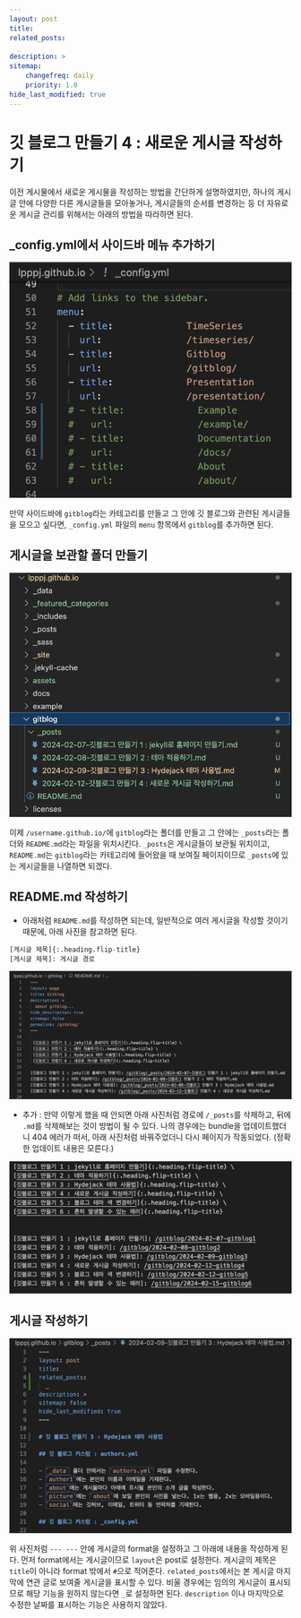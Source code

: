 ```yaml
---
layout: post
title: 
related_posts:
  _
description: >
sitemap:
    changefreq: daily
    priority: 1.0
hide_last_modified: true
---
```


# 깃 블로그 만들기 4 : 새로운 게시글 작성하기

이전 게시물에서 새로운 게시물을 작성하는 방법을 간단하게 설명하였지만, 하나의 게시글 안에 다양한 다른 게시글들을 모아놓거나, 게시글들의 순서를 변경하는 등 더 자유로운 게시글 관리를 위해서는 아래의 방법을 따라하면 된다.

## _config.yml에서 사이드바 메뉴 추가하기

![그림1](/assets/img/gitblog/gitblog3/gitblog3_1.png)

만약 사이드바에 `gitblog`라는 카테고리를 만들고 그 안에 깃 블로그와 관련된 게시글들을 모으고 싶다면, `_config.yml` 파일의 `menu` 항목에서 `gitblog`를 추가하면 된다.

## 게시글을 보관할 폴더 만들기

![그림2](/assets/img/gitblog/gitblog3/gitblog3_2.png)

이제 `/username.github.io/`에 `gitblog`라는 폴더를 만들고 그 안에는 `_posts`라는 폴더와 `README.md`라는 파일을 위치시킨다. `_posts`은 게시글들이 보관될 위치이고, `README.md`는 `gitblog`라는 카테고리에 들어왔을 때 보여질 페이지이므로 `_posts`에 있는 게시글들을 나열하면 되겠다.

## README.md 작성하기

- 아래처럼 `README.md`를 작성하면 되는데, 일반적으로 여러 게시글을 작성할 것이기 때문에, 아래 사진을 참고하면 된다. 

~~~python
[게시글 제목]{:.heading.flip-title}
[게시글 제목]: 게시글 경로
~~~

![그림3](/assets/img/gitblog/gitblog3/gitblog3_3.png)

- 추가 : 만약 이렇게 했을 때 안되면 아래 사진처럼 경로에 `/_posts`를 삭제하고, 뒤에 `.md`를 삭제해보는 것이 방법이 될 수 있다. 나의 경우에는 bundle을 업데이트했더니 404 에러가 떠서, 아래 사진처럼 바꿔주었더니 다시 페이지가 작동되었다. (정확한 업데이트 내용은 모른다.)

![그림7](/assets/img/gitblog/gitblog3/gitblog3_7.png)

## 게시글 작성하기

![그림4](/assets/img/gitblog/gitblog3/gitblog3_4.png)

위 사진처럼 `--- ---` 안에 게시글의 format을 설정하고 그 아래에 내용을 작성하게 된다. 먼저 format에서는 게시글이므로 `layout`은 post로 설정한다. 게시글의 제목은 `title`이 아니라 format 밖에서 `#`으로 적어준다. `related_posts`에서는 본 게시글 마지막에 연관 글로 보여줄 게시글을 표시할 수 있다. 비울 경우에는 임의의 게시글이 표시되므로 해당 기능을 원하지 않는다면 `_`로 설정하면 된다. `description` 이나 마지막으로 수정한 날짜를 표시하는 기능은 사용하지 않았다.